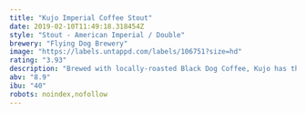 ```yaml
---
title: "Kujo Imperial Coffee Stout"
date: 2019-02-10T11:49:18.318454Z
style: "Stout - American Imperial / Double"
brewery: "Flying Dog Brewery"
image: "https://labels.untappd.com/labels/106751?size=hd"
rating: "3.93"
description: "Brewed with locally-roasted Black Dog Coffee, Kujo has the perfect balance of roasty stout and chocolatey coffee notes."
abv: "8.9"
ibu: "40"
robots: noindex,nofollow
---
```

